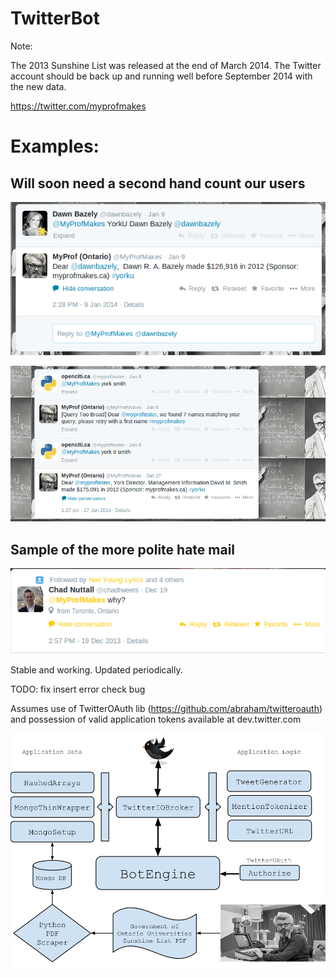 TwitterBot 
===============

Note:

  The 2013 Sunshine List was released at the end of March 2014.
  The Twitter account should be back up and running well before September 2014 with the new data.

https://twitter.com/myprofmakes

Examples:
===

Will soon need a second hand count our users
---

![Alt text](dawn.png "dawn.png")

![Alt text](myprof1.png "samples")

Sample of the more polite hate mail
---

![Alt text](hatemail.png "hatemail.png")

Stable and working. Updated periodically. 

TODO: fix insert error check bug

Assumes use of TwitterOAuth lib (https://github.com/abraham/twitteroauth)
and possession of valid application tokens available at dev.twitter.com

![Alt text](app.png "big picture")
